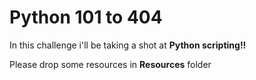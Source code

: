 # Python 101 to 404

In this challenge i'll be taking a shot at **Python scripting!!** 

Please drop some resources in **Resources** folder
